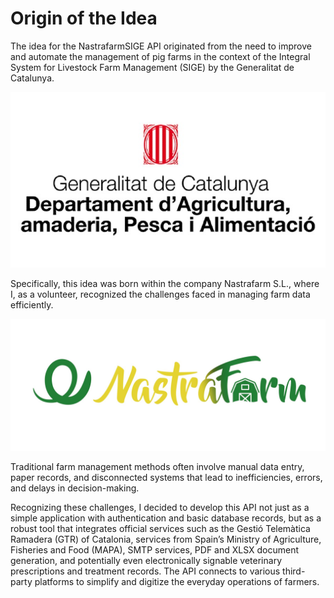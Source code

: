 ﻿# Origin of the Idea

The idea for the NastrafarmSIGE API originated from the need to improve and automate the management of pig farms in the context of the Integral System for Livestock Farm Management (SIGE) by the Generalitat de Catalunya.

![generalitat](assets/generalitat.jpg)

Specifically, this idea was born within the company Nastrafarm S.L., where I, as a volunteer, recognized the challenges faced in managing farm data efficiently.

![nastrafarm](assets/nastrafarm.jpg)

Traditional farm management methods often involve manual data entry, paper records, and disconnected systems that lead to inefficiencies, errors, and delays in decision-making.

Recognizing these challenges, I decided to develop this API not just as a simple application with authentication and basic database records, but as a robust tool that integrates official services such as the Gestió Telemàtica Ramadera (GTR) of Catalonia, services from Spain’s Ministry of Agriculture, Fisheries and Food (MAPA), SMTP services, PDF and XLSX document generation, and potentially even electronically signable veterinary prescriptions and treatment records. The API connects to various third-party platforms to simplify and digitize the everyday operations of farmers.

